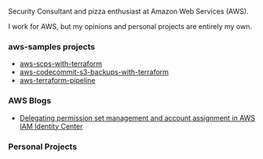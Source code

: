 Security Consultant and pizza enthusiast at Amazon Web Services (AWS).

I work for AWS, but my opinions and personal projects are entirely my own. 

### aws-samples projects

- [aws-scps-with-terraform](https://github.com/aws-samples/aws-scps-with-terraform)
- [aws-codecommit-s3-backups-with-terraform](https://github.com/aws-samples/aws-codecommit-s3-backups-with-terraform)
- [aws-terraform-pipeline](https://github.com/aws-samples/aws-terraform-pipeline/)


### AWS Blogs

- [Delegating permission set management and account assignment in AWS IAM Identity Center](https://aws.amazon.com/blogs/security/delegating-permission-set-management-and-account-assignment-in-aws-iam-identity-center/)

### Personal Projects

<!--
**jakebark/jakebark** is a ✨ _special_ ✨ repository because its `README.md` (this file) appears on your GitHub profile.

Here are some ideas to get you started:

- 🔭 I’m currently working on ...
- 🌱 I’m currently learning ...
- 👯 I’m looking to collaborate on ...
- 🤔 I’m looking for help with ...
- 💬 Ask me about ...
- 📫 How to reach me: ...
- 😄 Pronouns: ...
- ⚡ Fun fact: ...
-->
